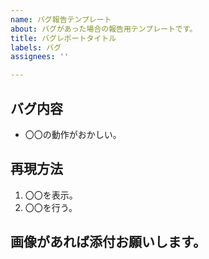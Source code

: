 ```yaml
---
name: バグ報告テンプレート
about: バグがあった場合の報告用テンプレートです。
title: バグレポートタイトル
labels: バグ
assignees: ''

---
```


## バグ内容
- 〇〇の動作がおかしい。

## 再現方法
1. 〇〇を表示。
2. 〇〇を行う。

## 画像があれば添付お願いします。

